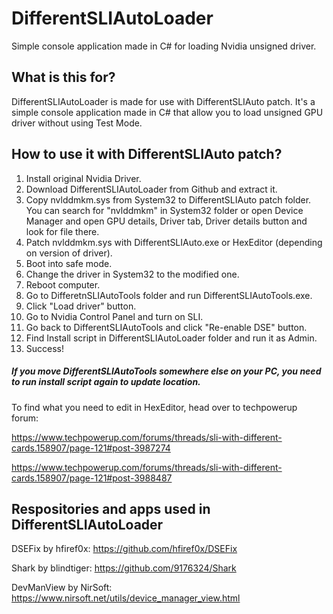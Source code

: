 # DifferentSLIAutoLoader
Simple console application made in C# for loading Nvidia unsigned driver.

## What is this for?

DifferentSLIAutoLoader is made for use with DifferentSLIAuto patch. It's a simple console application made in C# that allow you to load unsigned GPU driver without using Test Mode. 

## How to use it with DifferentSLIAuto patch?
1. Install original Nvidia Driver.
2. Download DifferentSLIAutoLoader from Github and extract it.
3. Copy nvlddmkm.sys from System32 to DifferentSLIAuto patch folder. You can search for "nvlddmkm" in System32 folder or open Device Manager and open GPU details, Driver tab, Driver details button and look for file there.
4. Patch nvlddmkm.sys with DifferentSLIAuto.exe or HexEditor (depending on version of driver).
5. Boot into safe mode.
6. Change the driver in System32 to the modified one.
7. Reboot computer.
8. Go to DifferetnSLIAutoTools folder and run DifferentSLIAutoTools.exe.
9. Click "Load driver" button.
10. Go to Nvidia Control Panel and turn on SLI.
11. Go back to DifferentSLIAutoTools and click "Re-enable DSE" button.
12. Find Install script in DifferentSLIAutoLoader folder and run it as Admin.
13. Success!

##### If you move DifferentSLIAutoTools somewhere else on your PC, you need to run install script again to update location.

To find what you need to edit in HexEditor, head over to techpowerup forum:

https://www.techpowerup.com/forums/threads/sli-with-different-cards.158907/page-121#post-3987274

https://www.techpowerup.com/forums/threads/sli-with-different-cards.158907/page-121#post-3988487

## Respositories and apps used in DifferentSLIAutoLoader
DSEFix by hfiref0x:
https://github.com/hfiref0x/DSEFix

Shark by blindtiger:
https://github.com/9176324/Shark

DevManView by NirSoft:
https://www.nirsoft.net/utils/device_manager_view.html
